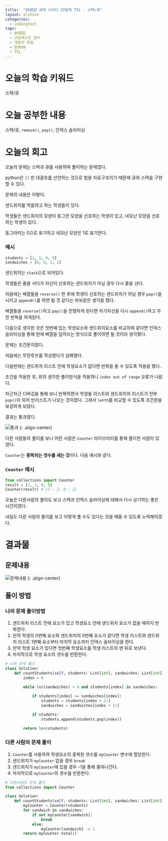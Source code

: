 ```yaml
---
title:  "99클럽 코테 스터디 22일차 TIL - 스택/큐"
layout: archive
categories:
  - codingtest
tags:
  - 99클럽
  - 코딩테스트 준비
  - 개발자 취업
  - 항해99
  - TIL
---
```


# 오늘의 학습 키워드 
스택/큐

# 오늘 공부한 내용
스택/큐, `remove()`, `pop()`, 인덱스 슬라이싱

# 오늘의 회고
오늘의 문제는 스택과 큐를 사용하여 풀이하는 문제였다.

python은 `[]` 빈 대괄호를 선언하는 것으로 범용 자료구조이기 때문에 큐와 스택을 구현할 수 있다.

문제의 내용은 이렇다.

샌드위치를 먹을려고 하는 학생들이 있다. 

학생들은 샌드위치의 모양이 동그란 모양을 선호하는 학생이 있고, 네모난 모양을 선호하는 학생이 있다.

동그라미는 0으로 표기하고 네모난 모양은 1로 표기한다.

### 예시
```python
students = [1, 1, 0, 0]
sandwiches = [0, 0, 1, 1]
```

샌드위치는 `stack`으로 되어있다.

학생들은 줄을 서다가 자신이 선호하는 샌드위치가 아닐 경우 다시 줄을 선다.

처음에는 배열들을 `reverse()` 한 후에 학생이 선호하는 샌드위치가 아닐 경우 `pop()`을 시키고 `append()`를 하면 될 것 같다는 바보같은 생각을 했다.

배열들을 `reverse()`하고 `pop()`을 진행하게 된다면 자기자신을 다시 `append()`하고 무한 반복을 하게된다.

다음으로 생각한 것은 첫번째 있는 학생요소와 샌드위치요소를 비교하여 같다면 인덱스 슬라이싱을 통해 현재 배열을 덮어쓰는 방식으로 풀이하면 될 것이라 생각했다.

문제는 조건문이였다.

처음에는 무한루프를 작성했다가 실패했다.

다음번에는 샌드위치 리스트 안에 학생요소가 없다면 반복을 돌 수 있도록 적용을 했다.

조건을 적용한 후, 위의 생각한 풀이방식을 적용하니 `index out of range` 오류가 나왔다.

차근차근 디버깅을 통해 보니 반복하면서 학생들 리스트와 샌드위치의 리스트가 전부 `pop()`이 되어 빈리스트가 나오는 것이였다. 그래서 `lenth`를 비교할 수 있도록 조건문을 보강하게 되었다.

결과는 통과였다.

![통과](https://github.com/kimhyunso/kimhyunso.github.io/assets/87798982/756bfd0b-0d45-4d1e-878f-316693c1d806)
{: .align-center}

다른 사람들의 풀이를 보니 어떤 사람은 `Counter` 라이브러리를 통해 풀이한 사람이 있었다.

`Counter`는 **중복되는 갯수를 새는 것**이다. 다음 예시와 같다.

### `Counter` 예시
```python
from collections import Counter
result = [1, 1, 0, 0]
Counter(result) # {1 : 2, 0 : 2}
```

오늘은 다른사람의 풀이도 보고 스택과 인덱스 슬라이싱에 대해서 다시 상기하는 좋은 시간이였다.

내일도 다른 사람의 풀이를 보고 이렇게 풀 수도 있다는 것을 배울 수 있도록 노력해야겠다.

# 결과물
## 문제내용

![문제내용](https://github.com/kimhyunso/kimhyunso.github.io/assets/87798982/6cf48f79-536e-4d47-a0a1-855c6ba372f7)
{: .align-center}

## 풀이 방법
### 나의 문제 풀이방법
1. 샌드위치 리스트 안에 요소가 있고 학생요소 안에 샌드위치 요소가 없을 때까지 반복한다.
2. 만약 학생의 0번째 요소와 샌드위치의 0번째 요소가 같다면 학생 리스트와 샌드위치 리스트 1번째 요소부터 마지막 요소까지 인덱스 슬라이싱을 한다.
3. 만약 학생 요소가 있다면 첫번째 학생요소를 학생 리스트의 맨 뒤로 보낸다.
4. 마지막으로 학생 요소의 갯수를 반환한다.

```python
# 나의 문제 풀이
class Solution:
    def countStudents(self, students: List[int], sandwiches: List[int]) -> int:
        index = 0
        
        while len(sandwiches) > 0 and students[index] in sandwiches:

            if students[index] == sandwiches[index]:
                students = students[index + 1:]
                sandwiches = sandwiches[index + 1:]

            if students:
                students.append(students.pop(index))
            
        return len(students)
```

### 다른 사람의 문제 풀이
1. `Counter`를 사용하여 학생요소의 중복된 갯수를 `myCounter` 변수에 할당한다.
2. 샌드위치가 `myCounter` 없을 경우 `break`
3. 샌드위치가 `myCounter`에 있을 경우 -1을 통해 줄여나간다.
4. 마지막으로 `myCounter`의 갯수를 반환한다.

```python
# 다른사람의 문제 풀이
from collections import Counter

class Solution:
    def countStudents(self, students: List[int], sandwiches: List[int]) -> int:
        myCounter = Counter(students)
        for sandwich in sandwiches:
            if not myCounter[sandwich]:
                break
            else:
                myCounter[sandwich] -= 1
        return myCounter.total()
```

